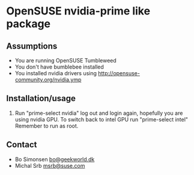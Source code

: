 OpenSUSE nvidia-prime like package
==================================

Assumptions
-----------

* You are running OpenSUSE Tumbleweed
* You don't have bumblebee installed
* You installed nvidia drivers using http://opensuse-community.org/nvidia.ymp

Installation/usage
------------------

1. Run "prime-select nvidia" log out and login again, hopefully you are
   using nvidia GPU. To switch back to intel GPU run "prime-select intel"
   Remember to run as root.

Contact
-------

* Bo Simonsen <bo@geekworld.dk>
* Michal Srb <msrb@suse.com>

